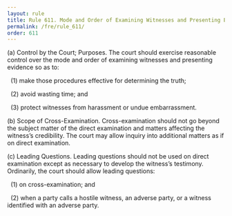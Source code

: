 ```yaml
---
layout: rule
title: Rule 611. Mode and Order of Examining Witnesses and Presenting Evidence
permalink: /fre/rule_611/
order: 611
---
```


(a) Control by the Court; Purposes. The court should exercise reasonable control over the mode and order of examining witnesses and presenting evidence so as to:


&nbsp;&nbsp;(1) make those procedures effective for determining the truth;


&nbsp;&nbsp;(2) avoid wasting time; and


&nbsp;&nbsp;(3) protect witnesses from harassment or undue embarrassment.


(b) Scope of Cross-Examination. Cross-examination should not go beyond the subject matter of the direct examination and matters affecting the witness’s credibility. The court may allow inquiry into additional matters as if on direct examination.


(c) Leading Questions. Leading questions should not be used on direct examination except as necessary to develop the witness’s testimony. Ordinarily, the court should allow leading questions:


&nbsp;&nbsp;(1) on cross-examination; and


&nbsp;&nbsp;(2) when a party calls a hostile witness, an adverse party, or a witness identified with an adverse party.

